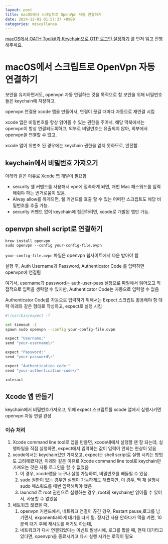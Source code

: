 ```yaml
---
layout: post
title: macOS에서 스크립트로 OpenVpn 자동 연결하기
date: 2024-12-01 01:57:37 +0900
categories: miscellanea
---
```



[macOS에서 OATH Toolkit과 Keychain으로 OTP 로그인 설정하기](2024-12-01-otp.md) 를 먼저 읽고 진행해주세요.


# macOS에서 스크립트로 OpenVpn 자동 연결하기

보안을 유지하면서도, openvpn 자동 연결하는 것을 목적으로 함
보안을 위해 비밀번호들은 keychain에 저장하고,

openvpn 연결용 xcode 앱을 만들어서, 연결이 끊길 때마다 자동으로 재연결 시킴

xcode 앱은 비밀번호를 항상 읽어올 수 있는 권한을 주어서, 해당 맥북에서는 openvpn이 항상 연결되도록하고, 외부로 비밀번호는 유출되지 않아, 외부에서 openvpn을 연결할 수 없고,

xcode 앱이 위변조 된 경우에는 keychain 권한을 얻지 못하므로, 안전함.


## keychain에서 비밀번호 가져오기
아래와 같은 이유로 Xcode 앱 개발이 필요함
- security 쉘 커맨드를 사용해서 vpn에 접속하게 되면, 매번 Mac 패스워드를 입력해줘야 하는 번거로움이 있음.
- Alway allow를 하게되면, 쉘 커맨드를 호출 할 수 있는 어떠한 스크립트도 해당 비밀번호를 추출 가능.
- security 커맨드 없이 keychain에 접근하려면, xcode로 개발된 앱만 가능.


## openvpn shell script로 연결하기

```
brew install openvpn
sudo openvpn --config your-config-file.ovpn
```

`your-config-file.ovpn` 파일은 openvpn 웹사이트에서 다운 받아야 함

실행 후, Auth Username과 Password, Authenticator Code 를 입력하면 openvpn에 연결됨

여기서, username과 password는 auth-user-pass 설정으로 파일에서 읽어오고 직접적으로 입력을 생략할 수 있지만, Authenticator Code는 자동으로 입력할 수 없음

Authenticator Code를 자동으로 입력하기 위해서는
Expect 스크립트 활용해야 함
대략 아래와 같은 형태로 작성하고, expect로 실행 시킴
```bash
#!/usr/bin/expect -f

set timeout -1
spawn sudo openvpn --config your-config-file.ovpn

expect "Username:"
send "your-username\r"

expect "Password:"
send "your-password\r"

expect "Authentication code:"
send "your-authentication-code\r"

interact
```


## Xcode 앱 만들기
keychain에서 비밀번호가져오고,
위에 expect 스크립트를 xcode 앱에서 실행시키면 openvpn 자동 연결 완성


### 이슈 처리
1. Xcode command line tool로 앱을 만들면, xcode내에서 실행할 땐 잘 되는데, 실행파일을 직접 실행하면, expect에서 입력하는 값이 입력이 안되는 현상이 있음
2. xcode에서는 keychain값만 가져오고, expect는 shell script로 실행 시키는 방법도 고려해봤지만, 아래와 같은 이유로 Xcode command line tool로 keychain만 가져오는 것은 자동 로그인을 할 수 없었음 
   1. 이 경우, xcode앱을 누구나 실행 가능하여, 비밀번호를 빼돌릴 수 있음. 
   2. sudo 권한이 있는 경우만 실행이 가능하게도 해봤지만, 이 경우, 맥 재 실행시 sudo 패스워드를 매번 입력해줘야 했음
   3. launchd 로 root 권한으로 실행하는 경우, root의 keychain만 읽어올 수 있어서, 사용할 수 없었음
3. 네트워크 끊겼을 때,
   1. openvpn 커맨드에서, 네트워크 연결이 끊긴 경우, Restart pause,로그를 남기면서, exponential하게 대기를 타게 됨. 장시간 사용 안하다가 맥을 켜면, 10분씩 대기 후에 재시도를 허기도 하는데,
   2. 네트워크가 다시 연결되었다는 이벤트 발생시에, 로그를 봤을 때, 현재 대기타고 있다면, openvpn을 종료시키고 다시 실행 시키는 로직이 필요
